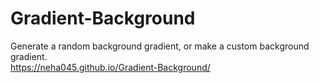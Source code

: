 # Gradient-Background
Generate a random background gradient, or make a custom background gradient.                           
https://neha045.github.io/Gradient-Background/
